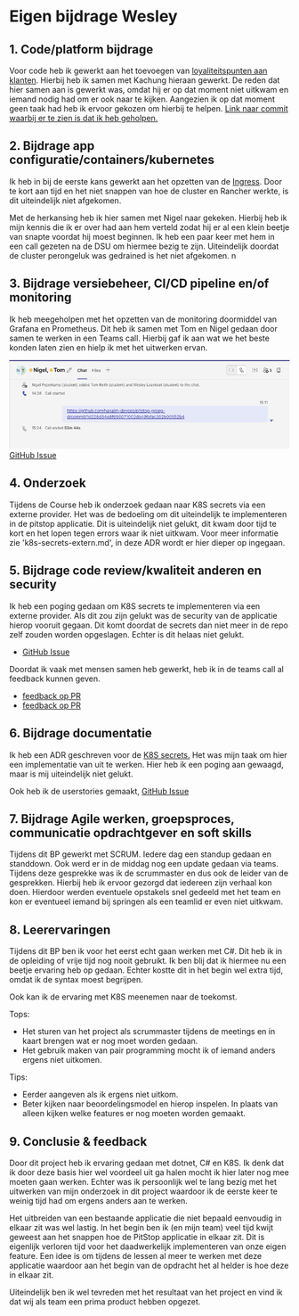 # Eigen bijdrage Wesley
 
## 1. Code/platform bijdrage

Voor code heb ik gewerkt aan het toevoegen van [loyaliteitspunten aan klanten](https://github.com/hanaim-devops/pitstop-groep-d/pull/56). Hierbij heb ik samen met Kachung hieraan gewerkt. De reden dat hier samen aan is gewerkt was, omdat hij er op dat moment niet uitkwam en iemand nodig had om er ook naar te kijken. Aangezien ik op dat moment geen taak had heb ik ervoor gekozen om hierbij te helpen. [Link naar commit waarbij er te zien is dat ik heb geholpen.](https://github.com/hanaim-devops/pitstop-groep-d/pull/56/commits/2e71ddc20ca65eac6f24508538096254fd5eef2e)
 
## 2. Bijdrage app configuratie/containers/kubernetes

Ik heb in bij de eerste kans gewerkt aan het opzetten van de [Ingress](https://github.com/hanaim-devops/pitstop-groep-d/commit/206bd39483d24213f56f7b9194e1dff6a86fc3c9). Door te kort aan tijd en het niet snappen van hoe de cluster en Rancher werkte, is dit uiteindelijk niet afgekomen.

Met de herkansing heb ik hier samen met Nigel naar gekeken. Hierbij heb ik mijn kennis die ik er over had aan hem verteld zodat hij er al een klein beetje van snapte voordat hij moest beginnen. Ik heb een paar keer met hem in een call gezeten na de DSU om hiermee bezig te zijn. Uiteindelijk doordat de cluster perongeluk was gedrained is het niet afgekomen.
n
## 3. Bijdrage versiebeheer, CI/CD pipeline en/of monitoring

Ik heb meegeholpen met het opzetten van de monitoring doormiddel van Grafana en Prometheus. Dit heb ik samen met Tom en Nigel gedaan door samen te werken in een Teams call. Hierbij gaf ik aan wat we het beste konden laten zien en hielp ik met het uitwerken ervan.

![Afbeelding teams call](./img/TeamsCallMonitoringBijdrageWL.png)
[GitHub Issue](https://github.com/hanaim-devops/pitstop-groep-d/issues/28)
## 4. Onderzoek

Tijdens de Course heb ik onderzoek gedaan naar K8S secrets via een externe provider. Het was de bedoeling om dit uiteindelijk te implementeren in de pitstop applicatie. Dit is uiteindelijk niet gelukt, dit kwam door tijd te kort en het lopen tegen errors waar ik niet uitkwam. Voor meer informatie zie 'k8s-secrets-extern.md', in deze ADR wordt er hier dieper op ingegaan.
 
## 5. Bijdrage code review/kwaliteit anderen en security
 
 Ik heb een poging gedaan om K8S secrets te implementeren via een externe provider. Als dit zou zijn gelukt was de security van de applicatie hierop vooruit gegaan. Dit komt doordat de secrets dan niet meer in de repo zelf zouden worden opgeslagen. Echter is dit helaas niet gelukt. 
 * [GitHub Issue](https://github.com/hanaim-devops/pitstop-groep-d/issues/12)

 Doordat ik vaak met mensen samen heb gewerkt, heb ik in de teams call al feedback kunnen geven. 
 * [feedback op PR](https://github.com/hanaim-devops/pitstop-groep-d/pull/34)
 * [feedback op PR](https://github.com/hanaim-devops/pitstop-groep-d/pull/31)
## 6. Bijdrage documentatie

Ik heb een ADR geschreven voor de [K8S secrets.](https://github.com/hanaim-devops/pitstop-groep-d/commit/c3cd4d1d19158454df928c5e4faeaec3d1f954cb) Het was mijn taak om hier een implementatie van uit te werken. Hier heb ik een poging aan gewaagd, maar is mij uiteindelijk niet gelukt.

Ook heb ik de userstories gemaakt, [GitHub Issue](https://github.com/hanaim-devops/pitstop-groep-d/issues/16)
 
## 7. Bijdrage Agile werken, groepsproces, communicatie opdrachtgever en soft skills

Tijdens dit BP gewerkt met SCRUM. Iedere dag een standup gedaan en standdown. Ook werd er in de middag nog een update gedaan via teams. Tijdens deze gesprekke was ik de scrummaster en dus ook de leider van de gesprekken. Hierbij heb ik ervoor gezorgd dat iedereen zijn verhaal kon doen. Hierdoor werden eventuele opstakels snel gedeeld met het team en kon er eventueel iemand bij springen als een teamlid er even niet uitkwam.
  
## 8. Leerervaringen

Tijdens dit BP ben ik voor het eerst echt gaan werken met C#. Dit heb ik in de opleiding of vrije tijd nog nooit gebruikt. Ik ben blij dat ik hiermee nu een beetje ervaring heb op gedaan. Echter kostte dit in het begin wel extra tijd, omdat ik de syntax moest begrijpen.

Ook kan ik de ervaring met K8S meenemen naar de toekomst.

Tops:
- Het sturen van het project als scrummaster tijdens de meetings en in kaart brengen wat er nog moet worden gedaan.
- Het gebruik maken van pair programming mocht ik of iemand anders ergens niet uitkomen.

Tips:
- Eerder aangeven als ik ergens niet uitkom.
- Beter kijken naar beoordelingsmodel en hierop inspelen. In plaats van alleen kijken welke features er nog moeten worden gemaakt.

## 9. Conclusie & feedback

Door dit project heb ik ervaring gedaan met dotnet, C# en K8S. Ik denk dat ik door deze basis hier wel voordeel uit ga halen mocht ik hier later nog mee moeten gaan werken. Echter was ik persoonlijk wel te lang bezig met het uitwerken van mijn onderzoek in dit project waardoor ik de eerste keer te weinig tijd had om ergens anders aan te werken.

Het uitbreiden van een bestaande applicatie die niet bepaald eenvoudig in elkaar zit was wel lastig. In het begin ben ik (en mijn team) veel tijd kwijt geweest aan het snappen hoe de PitStop applicatie in elkaar zit. Dit is eigenlijk verloren tijd voor het daadwerkelijk implementeren van onze eigen feature. Een idee is om tijdens de lessen al meer te werken met deze applicatie waardoor aan het begin van de opdracht het al helder is hoe deze in elkaar zit.

Uiteindelijk ben ik wel tevreden met het resultaat van het project en vind ik dat wij als team een prima product hebben opgezet.
